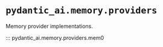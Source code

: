 # `pydantic_ai.memory.providers`

Memory provider implementations.

::: pydantic_ai.memory.providers.mem0

